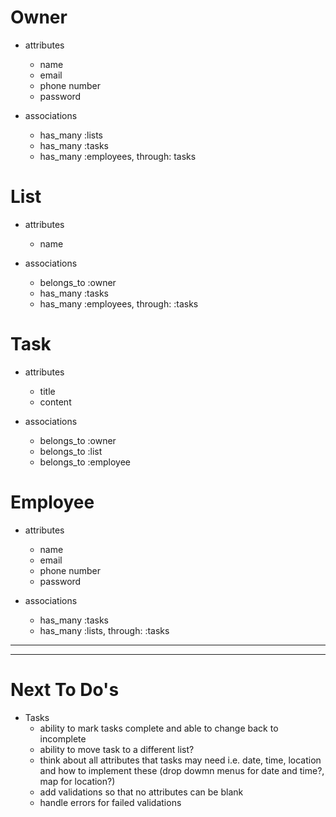 # Owner
* attributes
    
    - name
    - email
    - phone number
    - password

* associations
    - has_many :lists
    - has_many :tasks
    - has_many :employees, through: tasks


# List
* attributes
    - name

* associations
    - belongs_to :owner
    - has_many :tasks
    - has_many :employees, through: :tasks


# Task
* attributes
    - title
    - content

* associations
    - belongs_to :owner
    - belongs_to :list
    - belongs_to :employee


# Employee
* attributes
    - name
    - email
    - phone number
    - password

* associations
    - has_many :tasks
    - has_many :lists, through: :tasks
---
---
# Next To Do's
* Tasks
    - ability to mark tasks complete and able to change back to incomplete
    - ability to move task to a different list?
    - think about all attributes that tasks may need i.e. date, time, location and how to implement these (drop dowmn menus for date and time?, map for location?)
    - add validations so that no attributes can be blank
    - handle errors for failed validations
    
    

    